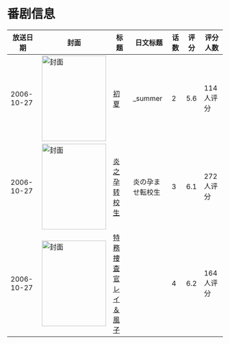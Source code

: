 # 番剧信息

|放送日期|封面|标题|日文标题|话数|评分|评分人数|
|---|---|---|---|---|---|---|
|2006-10-27|<img src="//lain.bgm.tv/pic/cover/c/36/10/9733_Gk1Wi.jpg" alt="封面" style="width:150px;height:200px;object-fit:cover;">|[初夏](https://bangumi.tv/subject/9733)|_summer|2|5.6|114人评分|
|2006-10-27|<img src="/img/no_icon_subject.png" alt="封面" style="width:150px;height:200px;object-fit:cover;">|[炎之孕转校生](https://bangumi.tv/subject/62242)|炎の孕ませ転校生|3|6.1|272人评分|
|2006-10-27|<img src="/img/no_icon_subject.png" alt="封面" style="width:150px;height:200px;object-fit:cover;">|[特務捜査官レイ＆風子](https://bangumi.tv/subject/70300)||4|6.2|164人评分|
